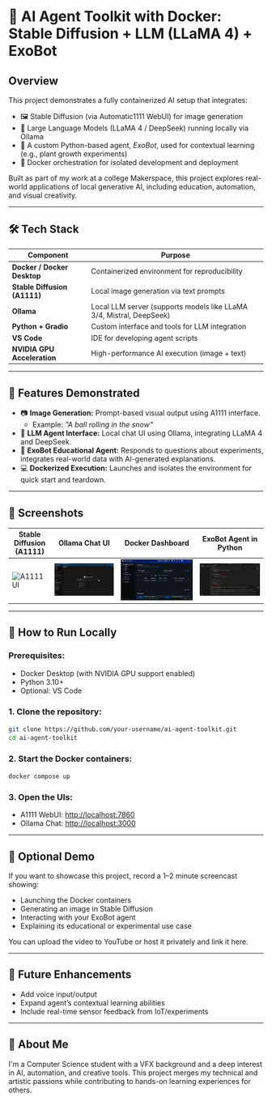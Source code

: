 # 🧠 AI Agent Toolkit with Docker: Stable Diffusion + LLM (LLaMA 4) + ExoBot

## Overview

This project demonstrates a fully containerized AI setup that integrates:
- 🖼️ Stable Diffusion (via Automatic1111 WebUI) for image generation
- 💬 Large Language Models (LLaMA 4 / DeepSeek) running locally via Ollama
- 🤖 A custom Python-based agent, *ExoBot*, used for contextual learning (e.g., plant growth experiments)
- 🐳 Docker orchestration for isolated development and deployment

Built as part of my work at a college Makerspace, this project explores real-world applications of local generative AI, including education, automation, and visual creativity.

---

## 🛠️ Tech Stack

| Component | Purpose |
|----------|---------|
| **Docker / Docker Desktop** | Containerized environment for reproducibility |
| **Stable Diffusion (A1111)** | Local image generation via text prompts |
| **Ollama** | Local LLM server (supports models like LLaMA 3/4, Mistral, DeepSeek) |
| **Python + Gradio** | Custom interface and tools for LLM integration |
| **VS Code** | IDE for developing agent scripts |
| **NVIDIA GPU Acceleration** | High-performance AI execution (image + text) |

---

## 🧪 Features Demonstrated

- 📷 **Image Generation:** Prompt-based visual output using A1111 interface.
  - Example: *"A ball rolling in the snow"*
- 🧠 **LLM Agent Interface:** Local chat UI using Ollama, integrating LLaMA 4 and DeepSeek.
- 🧬 **ExoBot Educational Agent:** Responds to questions about experiments, integrates real-world data with AI-generated explanations.
- 💻 **Dockerized Execution:** Launches and isolates the environment for quick start and teardown.

---

## 📸 Screenshots

| Stable Diffusion (A1111) | Ollama Chat UI | Docker Dashboard | ExoBot Agent in Python |
|--------------------------|----------------|------------------|------------------------|
| ![A1111 UI](./screenshots/a1111_user_interface.png) | ![Ollama Chat](./screenshots/docker-chat.png) | ![Docker](./screenshots/docker_ui.png) | ![ExoBot](./screenshots/exobot.png) 

---

## 🚀 How to Run Locally

### Prerequisites:
- Docker Desktop (with NVIDIA GPU support enabled)
- Python 3.10+
- Optional: VS Code

### 1. Clone the repository:
```bash
git clone https://github.com/your-username/ai-agent-toolkit.git
cd ai-agent-toolkit
```

### 2. Start the Docker containers:
```bash
docker compose up
```

### 3. Open the UIs:
- A1111 WebUI: [http://localhost:7860](http://localhost:7860)
- Ollama Chat: [http://localhost:3000](http://localhost:3000)

---

## 📼 Optional Demo

If you want to showcase this project, record a 1–2 minute screencast showing:
- Launching the Docker containers
- Generating an image in Stable Diffusion
- Interacting with your ExoBot agent
- Explaining its educational or experimental use case

You can upload the video to YouTube or host it privately and link it here.

---

## 🧩 Future Enhancements

- Add voice input/output
- Expand agent’s contextual learning abilities
- Include real-time sensor feedback from IoT/experiments

---

## 👋 About Me

I'm a Computer Science student with a VFX background and a deep interest in AI, automation, and creative tools. This project merges my technical and artistic passions while contributing to hands-on learning experiences for others.

